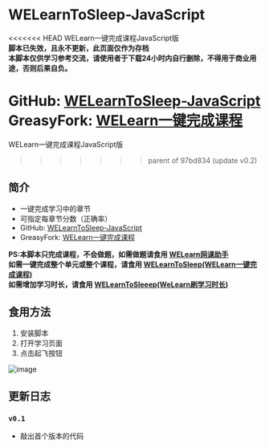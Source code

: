 # WELearnToSleep-JavaScript
<<<<<<< HEAD
WELearn一键完成课程JavaScript版  
**脚本已失效，且永不更新，此页面仅作为存档**  
**本脚本仅供学习参考交流，请使用者于下载24小时内自行删除，不得用于商业用途，否则后果自负。**  
  
GitHub: [WELearnToSleep-JavaScript](https://github.com/Avenshy/WELearnToSleep-JavaScript)  
GreasyFork: [WELearn一键完成课程](https://greasyfork.org/scripts/407589-welearn%E4%B8%80%E9%94%AE%E5%AE%8C%E6%88%90%E8%AF%BE%E7%A8%8B)  
=======
WELearn一键完成课程JavaScript版
>>>>>>> parent of 97bd834 (update v0.2)


## 简介  
* 一键完成学习中的章节  
* 可指定每章节分数（正确率）  
* GitHub: [WELearnToSleep-JavaScript](https://github.com/Avenshy/WELearnToSleep-JavaScript)
* GreasyFork: [WELearn一键完成课程](https://greasyfork.org/scripts/407589-welearn%E4%B8%80%E9%94%AE%E5%AE%8C%E6%88%90%E8%AF%BE%E7%A8%8B)

**PS:本脚本只完成课程，不会做题，如需做题请食用 [WELearn网课助手](https://greasyfork.org/zh-CN/scripts/398601-welearn%E7%BD%91%E8%AF%BE%E5%8A%A9%E6%89%8B)**   
**如需一键完成整个单元或整个课程，请食用 [WELearnToSleep(WELearn一键完成课程)](https://github.com/Avenshy/WELearnToSleep)**  
**如需增加学习时长，请食用 [WELearnToSleeep(WeLearn刷学习时长)](https://github.com/Avenshy/WELearnToSleeep)**  

## 食用方法
1. 安装脚本
2. 打开学习页面
3. 点击起飞按钮

![image](https://raw.githubusercontent.com/Avenshy/WELearnToSleep-JavaScript/master/preview1.png)



## 更新日志  

### `v0.1`
* 敲出首个版本的代码
